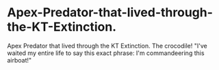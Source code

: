 # Apex-Predator-that-lived-through-the-KT-Extinction.
Apex Predator that lived through the KT Extinction. The crocodile! "I've waited my entire life to say this exact phrase: I'm commandeering this airboat!"
